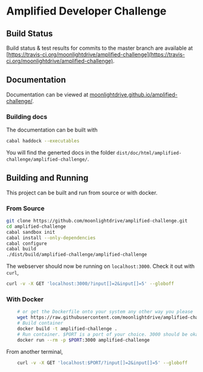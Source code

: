 # Amplified Developer Challenge

## Build Status
Build status & test results for commits to the master branch are available at [https://travis-ci.org/moonlightdrive/amplified-challenge](https://travis-ci.org/moonlightdrive/amplified-challenge).

## Documentation
Documentation can be viewed at [moonlightdrive.github.io/amplified-challenge/](https://moonlightdrive.github.io/amplified-challenge).

### Building docs
The documentation can be built with
``` bash
cabal haddock --executables
```
You will find the generted docs in the folder `dist/doc/html/amplified-challenge/amplified-challenge/`.

## Building and Running
This project can be built and run from source or with docker.
### From Source
   ``` bash
   git clone https://github.com/moonlightdrive/amplified-challenge.git
   cd amplified-challenge
   cabal sandbox init
   cabal install --only-dependencies
   cabal configure
   cabal build
   ./dist/build/amplified-challenge/amplified-challenge
   ```

The webserver should now be running on `localhost:3000`. Check it out with `curl`,
   ``` bash
   curl -v -X GET 'localhost:3000/?input[]=2&input[]=5' --globoff
   ```
### With Docker
``` bash
    # or get the Dockerfile onto your system any other way you please
    wget https://raw.githubusercontent.com/moonlightdrive/amplified-challenge/master/Dockerfile
    # Build container
    docker build -t amplified-challenge .
    # Run container. $PORT is a port of your choice. 3000 should be okay but 8080 isn't a bad choice either
    docker run --rm -p $PORT:3000 amplified-challenge
```
From another terminal,
``` bash
    curl -v -X GET 'localhost:$PORT/?input[]=2&input[]=5' --globoff
```    
